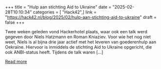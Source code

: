 +++
title = "Hulp aan stichting Aid to Ukraine"
date = "2025-02-28T10:10:34"
categories = [ "Hack42",]
link = "https://hack42.nl/blog/2025/02/hulp-aan-stichting-aid-to-ukraine"
draft = false
+++

Twee weken geleden vond Hackerhotel plaats, waar ook een talk werd gegeven door Niels Hatzmann en Roman Kniaziev. Voor wie het nog niet weet, Niels is al bijna drie jaar actief met het leveren van goederenhulp aan Oekraïne. Hiervoor is inmiddels de stichting Aid to Ukraine opgericht, die ook ANBI-status heeft. Tijdens de talk waren [&#8230;]

[Read more](https://hack42.nl/blog/2025/02/hulp-aan-stichting-aid-to-ukraine)